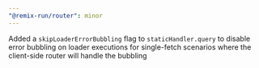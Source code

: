 ```yaml
---
"@remix-run/router": minor
---
```


Added a `skipLoaderErrorBubbling` flag to `staticHandler.query` to disable error bubbling on loader executions for single-fetch scenarios where the client-side router will handle the bubbling
